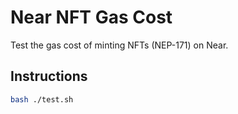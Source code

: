 # Near NFT Gas Cost

Test the gas cost of minting NFTs (NEP-171) on Near.

## Instructions
```bash
bash ./test.sh
```
